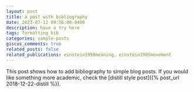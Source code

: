 ```yaml
---
layout: post
title: a post with bibliography
date: 2023-07-12 09:56:00-0400
description: have a try here
tags: formatting bib
categories: sample-posts
giscus_comments: true
related_posts: false
related_publications: einstein1950meaning, einstein1905movement
---
```

This post shows how to add bibliography to simple blog posts. If you would like something more academic, check the [distill style post]({% post_url 2018-12-22-distill %}).
